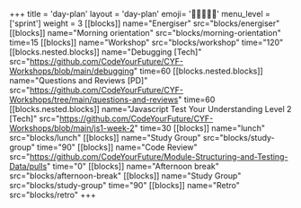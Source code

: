 +++
title = 'day-plan'
layout = 'day-plan'
emoji= '🧑🏾‍🤝‍🧑🏾'
menu_level = ['sprint']
weight = 3
[[blocks]]
name="Energiser"
src="blocks/energiser"
[[blocks]]
name="Morning orientation"
src="blocks/morning-orientation"
time=15
[[blocks]]
name="Workshop"
src="blocks/workshop"
time="120"
    [[blocks.nested.blocks]]
      name="Debugging [Tech]"
      src="https://github.com/CodeYourFuture/CYF-Workshops/blob/main/debugging"
      time=60
    [[blocks.nested.blocks]]
      name="Questions and Reviews [PD]"
      src="https://github.com/CodeYourFuture/CYF-Workshops/tree/main/questions-and-reviews"
      time=60
    [[blocks.nested.blocks]]
      name="Javascript Test Your Understanding Level 2 [Tech]"
      src="https://github.com/CodeYourFuture/CYF-Workshops/blob/main/js1-week-2"
      time=30
[[blocks]]
name="lunch"
src="blocks/lunch"
[[blocks]]
name="Study Group"
src="blocks/study-group"
time="90"
[[blocks]]
name="Code Review"
src="https://github.com/CodeYourFuture/Module-Structuring-and-Testing-Data/pulls"
time="0"
[[blocks]]
name="Afternoon break"
src="blocks/afternoon-break"
[[blocks]]
name="Study Group"
src="blocks/study-group"
time="90"
[[blocks]]
name="Retro"
src="blocks/retro"
+++
